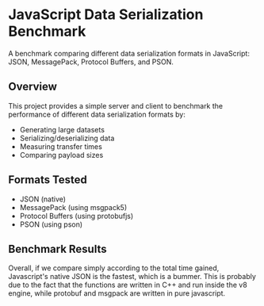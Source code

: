 # JavaScript Data Serialization Benchmark

A benchmark comparing different data serialization formats in JavaScript: JSON, MessagePack, Protocol Buffers, and PSON.

## Overview

This project provides a simple server and client to benchmark the performance of different data serialization formats by:

- Generating large datasets
- Serializing/deserializing data
- Measuring transfer times
- Comparing payload sizes

## Formats Tested

- JSON (native)
- MessagePack (using msgpack5)
- Protocol Buffers (using protobufjs)
- PSON (using pson)

## Benchmark Results

Overall, if we compare simply according to the total time gained, Javascript's native JSON is the fastest, which is a bummer. This is probably due to the fact that the functions are written in C++ and run inside the v8 engine, while protobuf and msgpack are written in pure javascript.
